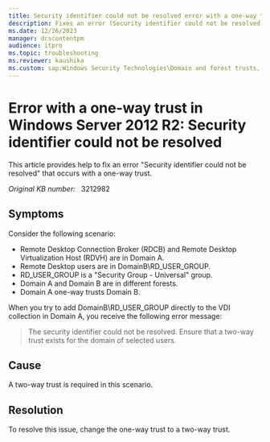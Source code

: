 ```yaml
---
title: Security identifier could not be resolved error with a one-way trust
description: Fixes an error (Security identifier could not be resolved) that occurs with a one-way trust.
ms.date: 12/26/2023
manager: dcscontentpm
audience: itpro
ms.topic: troubleshooting
ms.reviewer: kaushika
ms.custom: sap:Windows Security Technologies\Domain and forest trusts, csstroubleshoot
---
```

# Error with a one-way trust in Windows Server 2012 R2: Security identifier could not be resolved

This article provides help to fix an error "Security identifier could not be resolved" that occurs with a one-way trust.

_Original KB number:_ &nbsp; 3212982

## Symptoms

Consider the following scenario:

- Remote Desktop Connection Broker (RDCB) and Remote Desktop Virtualization Host (RDVH) are in Domain A.
- Remote Desktop users are in DomainB\RD_USER_GROUP.
- RD_USER_GROUP is a "Security Group - Universal" group.
- Domain A and Domain B are in different forests.
- Domain A one-way trusts Domain B.

When you try to add DomainB\RD_USER_GROUP directly to the VDI collection in Domain A, you receive the following error message:

> The security identifier could not be resolved. Ensure that a two-way trust exists for the domain of selected users.

## Cause

A two-way trust is required in this scenario.

## Resolution

To resolve this issue, change the one-way trust to a two-way trust.
